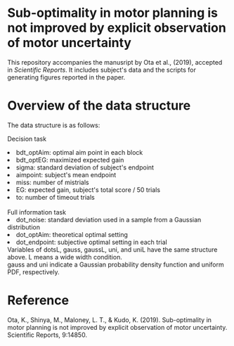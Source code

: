 # Sub-optimality in motor planning is not improved by explicit observation of motor uncertainty

This repository accompanies the manusript by Ota et al., (2019), accepted in <em>Scientific Reports</em>. It includes subject's data and the scripts for generating figures reported in the paper.

# Overview of the data structure
The data structure is as follows:

Decision task
<li>bdt_optAim: optimal aim point in each block</li>
<li>bdt_optEG: maximized expected gain</li>
<li>sigma: standard deviation of subject's endpoint</li>
<li>aimpoint: subject's mean endpoint</li>
<li>miss: number of mistrials</li>
<li>EG: expected gain, subject's total score / 50 trials</li>
<li>to: number of timeout trials</li>

<br>
Full information task
<li>dot_noise: standard deviation used in a sample from a Gaussian distribution</li>
<li>dot_optAim: theoretical optimal setting</li>
<li>dot_endpoint: subjective optimal setting in each trial</li>
Variables of dotsL, gauss, gaussL, uni, and uniL have the same structure above.
L means a wide width condition. <br>
gauss and uni indicate a Gaussian probability density function and uniform PDF, respectively.

# Reference
Ota, K., Shinya, M., Maloney, L. T., & Kudo, K. (2019). Sub-optimality in motor planning is not improved by explicit observation of motor uncertainty. Scientific Reports, 9:14850. 
